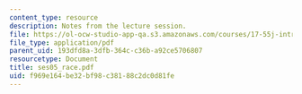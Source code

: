 ```yaml
---
content_type: resource
description: Notes from the lecture session.
file: https://ol-ocw-studio-app-qa.s3.amazonaws.com/courses/17-55j-introduction-to-latin-american-studies-fall-2006/f969e164be32bf98c38188c2dc0d81fe_ses05_race.pdf
file_type: application/pdf
parent_uid: 193dfd8a-3dfb-364c-c36b-a92ce5706807
resourcetype: Document
title: ses05_race.pdf
uid: f969e164-be32-bf98-c381-88c2dc0d81fe
---
```

